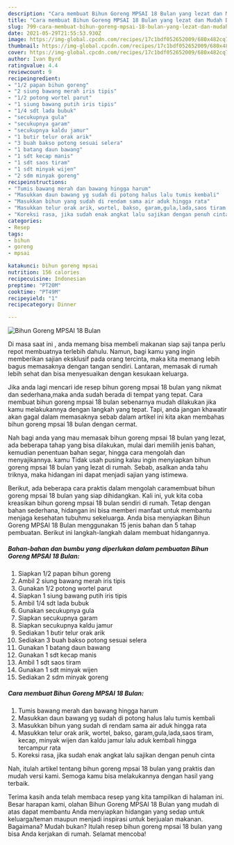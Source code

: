 ```yaml
---
description: "Cara membuat Bihun Goreng MPSAI 18 Bulan yang lezat dan Mudah Dibuat"
title: "Cara membuat Bihun Goreng MPSAI 18 Bulan yang lezat dan Mudah Dibuat"
slug: 799-cara-membuat-bihun-goreng-mpsai-18-bulan-yang-lezat-dan-mudah-dibuat
date: 2021-05-29T21:55:53.930Z
image: https://img-global.cpcdn.com/recipes/17c1bdf052652009/680x482cq70/bihun-goreng-mpsai-18-bulan-foto-resep-utama.jpg
thumbnail: https://img-global.cpcdn.com/recipes/17c1bdf052652009/680x482cq70/bihun-goreng-mpsai-18-bulan-foto-resep-utama.jpg
cover: https://img-global.cpcdn.com/recipes/17c1bdf052652009/680x482cq70/bihun-goreng-mpsai-18-bulan-foto-resep-utama.jpg
author: Ivan Byrd
ratingvalue: 4.4
reviewcount: 9
recipeingredient:
- "1/2 papan bihun goreng"
- "2 siung bawang merah iris tipis"
- "1/2 potong wortel parut"
- "1 siung bawang putih iris tipis"
- "1/4 sdt lada bubuk"
- "secukupnya gula"
- "secukupnya garam"
- "secukupnya kaldu jamur"
- "1 butir telur orak arik"
- "3 buah bakso potong sesuai selera"
- "1 batang daun bawang"
- "1 sdt kecap manis"
- "1 sdt saos tiram"
- "1 sdt minyak wijen"
- "2 sdm minyak goreng"
recipeinstructions:
- "Tumis bawang merah dan bawang hingga harum"
- "Masukkan daun bawang yg sudah di potong halus lalu tumis kembali"
- "Masukkan bihun yang sudah di rendam sama air aduk hingga rata"
- "Masukkan telur orak arik, wortel, bakso, garam,gula,lada,saos tiram, kecap, minyak wijen dan kaldu jamur lalu aduk kembali hingga tercampur rata"
- "Koreksi rasa, jika sudah enak angkat lalu sajikan dengan penuh cinta"
categories:
- Resep
tags:
- bihun
- goreng
- mpsai

katakunci: bihun goreng mpsai 
nutrition: 156 calories
recipecuisine: Indonesian
preptime: "PT20M"
cooktime: "PT49M"
recipeyield: "1"
recipecategory: Dinner

---
```



![Bihun Goreng MPSAI 18 Bulan](https://img-global.cpcdn.com/recipes/17c1bdf052652009/680x482cq70/bihun-goreng-mpsai-18-bulan-foto-resep-utama.jpg)

Di masa  saat ini , anda memang bisa membeli makanan siap saji tanpa perlu repot membuatnya terlebih dahulu. Namun, bagi kamu yang ingin memberikan sajian eksklusif pada orang tercinta, maka kita memang lebih bagus memasaknya dengan tangan sendiri. Lantaran, memasak di rumah lebih sehat dan bisa menyesuaikan dengan kesukaan keluarga.

Jika anda lagi mencari ide resep bihun goreng mpsai 18 bulan yang nikmat dan sederhana,maka anda sudah berada di tempat yang tepat. Cara membuat bihun goreng mpsai 18 bulan  sebenarnya mudah dilakukan jika kamu melakukannya dengan langkah yang tepat. Tapi, anda jangan khawatir akan gagal dalam memasaknya 
sebab dalam artikel ini kita akan membahas bihun goreng mpsai 18 bulan dengan cermat.  



Nah bagi anda yang mau memasak bihun goreng mpsai 18 bulan yang lezat, ada beberapa tahap yang bisa dilakukan, mulai dari memilih jenis bahan, kemudian penentuan bahan segar, hingga cara mengolah dan menyajikannya. kamu Tidak usah pusing kalau ingin menyiapkan bihun goreng mpsai 18 bulan yang lezat di rumah. Sebab, asalkan anda  tahu triknya, maka hidangan ini dapat menjadi sajian yang istimewa.

Berikut, ada beberapa cara praktis  dalam mengolah caramembuat bihun goreng mpsai 18 bulan yang siap dihidangkan. Kali ini, yuk kita coba kreasikan bihun goreng mpsai 18 bulan sendiri di rumah. Tetap dengan bahan sederhana, hidangan ini bisa memberi manfaat untuk membantu menjaga kesehatan tubuhmu sekeluarga. Anda bisa menyiapkan Bihun Goreng MPSAI 18 Bulan menggunakan 15 jenis bahan dan 5 tahap pembuatan. Berikut ini langkah-langkah dalam membuat hidangannya.

<!--inarticleads1-->

##### Bahan-bahan dan bumbu yang diperlukan dalam pembuatan Bihun Goreng MPSAI 18 Bulan:

1. Siapkan 1/2 papan bihun goreng
1. Ambil 2 siung bawang merah iris tipis
1. Gunakan 1/2 potong wortel parut
1. Siapkan 1 siung bawang putih iris tipis
1. Ambil 1/4 sdt lada bubuk
1. Gunakan secukupnya gula
1. Siapkan secukupnya garam
1. Siapkan secukupnya kaldu jamur
1. Sediakan 1 butir telur orak arik
1. Sediakan 3 buah bakso potong sesuai selera
1. Gunakan 1 batang daun bawang
1. Gunakan 1 sdt kecap manis
1. Ambil 1 sdt saos tiram
1. Gunakan 1 sdt minyak wijen
1. Sediakan 2 sdm minyak goreng




<!--inarticleads2-->

##### Cara membuat Bihun Goreng MPSAI 18 Bulan:

1. Tumis bawang merah dan bawang hingga harum
1. Masukkan daun bawang yg sudah di potong halus lalu tumis kembali
1. Masukkan bihun yang sudah di rendam sama air aduk hingga rata
1. Masukkan telur orak arik, wortel, bakso, garam,gula,lada,saos tiram, kecap, minyak wijen dan kaldu jamur lalu aduk kembali hingga tercampur rata
1. Koreksi rasa, jika sudah enak angkat lalu sajikan dengan penuh cinta




Nah, itulah artikel tentang  bihun goreng mpsai 18 bulan  yang praktis dan mudah versi kami. Semoga kamu bisa melakukannya dengan hasil yang terbaik. 

Terima kasih anda telah membaca resep yang kita tampilkan di halaman ini. Besar harapan kami, olahan  Bihun Goreng MPSAI 18 Bulan yang mudah di atas dapat membantu Anda menyiapkan hidangan yang sedap untuk keluarga/teman maupun menjadi inspirasi untuk berjualan makanan. Bagaimana? Mudah bukan? Itulah resep bihun goreng mpsai 18 bulan yang bisa Anda kerjakan di rumah. Selamat mencoba!

